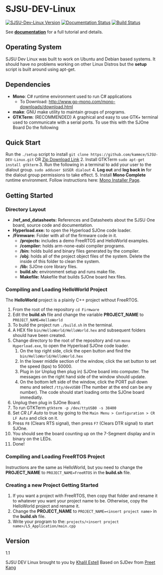# SJSU-DEV-Linux

[![SJSU-Dev-Linux Version](https://img.shields.io/badge/version-0.0.1-blue.svg)](https://github.com/kammce/SJSU-DEV-Linux)
[![Documentation Status](https://readthedocs.org/projects/sjsu-dev-linux/badge/?version=latest)](http://sjsu-dev-linux.readthedocs.io/en/latest/?badge=latest)
[![Build Status](https://travis-ci.org/kammce/SJSU-DEV-Linux.svg?branch=enhancement)](https://travis-ci.org/kammce/SJSU-DEV-Linux)

See **[documentation](http://sjsu-dev-linux.readthedocs.io/en/latest/?badge=latest)** for a full tutorial and details.

## Operating System
SJSU Dev Linux was built to work on Ubuntu and Debian based systems. It should have no problems working on other Linux Distros but the **setup** script is built around using apt-get.

## Dependencies
 - **Mono**: C# runtime environment used to run C# applications
    * To Download: http://www.go-mono.com/mono-downloads/download.html
 - **make**: GNU make utility to maintain groups of programs.
 - **GTKTerm**: (RECOMMENDED) A graphical and easy to use GTK+ terminal used to communicate with a serial ports. To use this with the SJOne Board Do the following

## Quick Start
Run the `./setup` script to install
`git clone https://github.com/kammce/SJSU-DEV-Linux.git`
    OR
    [Zip Download Link](https://github.com/kammce/SJSU-DEV-Linux/archive/master.zip)
 2. Install GTKTerm
    `sudo apt-get install gtkterm`
 3. Run the following in a terminal to add your user to the dialout group.
    `sudo adduser $USER dialout`
 4. **Log out** and **log back in** for the dialout group permissions to take effect.
 5. Install **Mono Complete** runtime environment.
    Follow instructions here: [Mono Installer Page](http://www.mono-project.com/docs/getting-started/install/linux/#usage).

## Getting Started
### Directory Layout
 - **/ref_and_datasheets:** References and Datasheets about the SJSU One board, source code and documentation.
 - **Hyperload.exe:** to open the Hyperload SJOne code loader.
 - **/Firmware:** Folder with all of the firmware code in it.
    - **/projects:** includes a demo FreeRTOS and HelloWorld examples.
    - **/compiler:** holds arm-none-eabi compiler programs.
    - **/bin:** holds build and binary files generated by the compiler.
    - **/obj:** holds all of the project object files of the system. Delete the inside of this folder to clean the system.
    - **/lib:** SJOne core library files.
    - **build.sh:** environment setup and runs make file.
    - **Makefile:** Makefile that builds SJOne board hex files.

### Compiling and Loading HelloWorld Project
The **HelloWorld** project is a plainly C++ project without FreeRTOS.
 1. From the root of the repository `cd Firmware`
 2. Edit the **build.sh** file and change the variable **PROJECT_NAME** to `PROJECT_NAME=HelloWorld`
 3. To build the project run `./build.sh` in the terminal.
 4. A HEX file `bin/HelloWorld/HelloWorld.hex` and subsequent folders should have been created.
 5. Change directory to the root of the repository and run `mono Hyperload.exe`, to open the Hyperload SJOne code loader.
    1. On the top right side, click the open button and find the `bin/HelloWorld/HelloWorld.hex`
    2. In the lower middle section of the window, click the set button to set the speed (bps) to 50000.
    3. Plug in (or Unplug then plug in) SJOne board into computer. The messages on the right hand side of the window should update.
    4. On the bottom left side of the window, click the PORT pull down menu and select `/tty/devUSB0` (The number at the end can be any number). The code should start loading onto the SJOne board immediatly.
 6. Unplug then plug in SJOne Board.
 7. To run GTKTerm `gtkterm -p /dev/ttyUSB0 -s 38400`
 8. Set *CR LF Auto* to true by going to the `Main Menu > Configuration > CR LF Auto` and click on it.
 9. Press `F8` (Clears RTS signal), then press `F7` (Clears DTR signal) to start SJOne.
 10. You should see the board counting up on the 7-Segment display and in binary on the LEDs.
 11. Done!

### Compiling and Loading FreeRTOS Project ##
Instructions are the same as HelloWorld, but you need to change the **PROJECT_NAME** to `PROJECT_NAME=FreeRTOS` in the **build.sh** file.

### Creating a new Project Getting Started ##
 1. If you want a project with FreeRTOS, then copy that folder and rename it to whatever you want your project name to be. Otherwise, copy the HelloWorld project and rename it.
 2. Change the **PROJECT_NAME** to `PROJECT_NAME=<insert project name>` in the **build.sh** file.
 2. Write your program to the: `projects/<insert project name>/L5_Application/main.cpp`

## Version
1.1

SJSU DEV Linux brought to you by [Khalil Estell](http://kammce.io) Based on SJDev from [Preet Kang](http://www.socialledge.com/sjsu/index.php?title=Main_Page)
